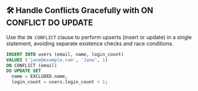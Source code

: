 ## 🛠️ Handle Conflicts Gracefully with ON CONFLICT DO UPDATE
Use the `ON CONFLICT` clause to perform upserts (insert or update) in a single statement, avoiding separate existence checks and race conditions.

```sql
INSERT INTO users (email, name, login_count)
VALUES ('jane@example.com', 'Jane', 1)
ON CONFLICT (email)
DO UPDATE SET
  name = EXCLUDED.name,
  login_count = users.login_count + 1;
```